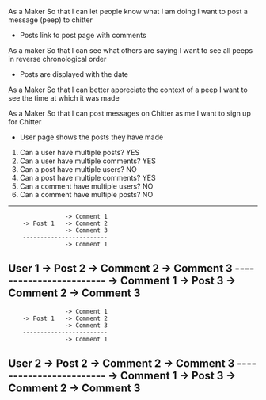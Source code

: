 As a Maker
So that I can let people know what I am doing
I want to post a message (peep) to chitter

- Posts link to post page with comments

As a maker
So that I can see what others are saying
I want to see all peeps in reverse chronological order

- Posts are displayed with the date

As a Maker
So that I can better appreciate the context of a peep
I want to see the time at which it was made

As a Maker
So that I can post messages on Chitter as me
I want to sign up for Chitter

- User page shows the posts they have made

1. Can a user have multiple posts? YES
2. Can a user have multiple comments? YES
3. Can a post have multiple users? NO
4. Can a post have multiple comments? YES
5. Can a comment have multiple users? NO
6. Can a comment have multiple posts? NO
--------------------------------------------------
                    -> Comment 1
        -> Post 1   -> Comment 2
                    -> Comment 3
        ------------------------
                    -> Comment 1
User 1  -> Post 2   -> Comment 2
                    -> Comment 3
        ------------------------
                    -> Comment 1
        -> Post 3   -> Comment 2
                    -> Comment 3
--------------------------------
                    -> Comment 1
        -> Post 1   -> Comment 2
                    -> Comment 3
        ------------------------
                    -> Comment 1
User 2  -> Post 2   -> Comment 2
                    -> Comment 3
        ------------------------
                    -> Comment 1
        -> Post 3   -> Comment 2
                    -> Comment 3
---------------------------------------------------
